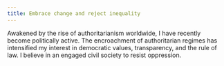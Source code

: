 ```yaml
---
title: Embrace change and reject inequality
---
```


Awakened by the rise of authoritarianism worldwide, I have recently become politically active. The encroachment of authoritarian regimes has intensified my interest in democratic values, transparency, and the rule of law. I believe in an engaged civil society to resist oppression.
